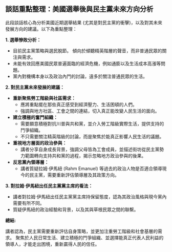 ## 談話重點整理：美國選舉後與民主黨未來方向分析

此段談話核心為分析美國近期選舉結果 (尤其是對民主黨的衝擊)，以及對其未來發展方向的建議。以下為重點整理：

**1. 選舉慘敗分析：**

*  目前民主黨策略與選民脫節。 傾向於傾聽精英階層的聲音，而非普通民眾的關注與需求。
*  未能有效回應美國民眾普遍面臨的經濟危機，例如通膨以及生活成本高漲等問題。
*   黨內對機構本身以及政治內鬥的討論，遠多於關注普通民眾的生活。

**2. 對民主黨未來發展的建議：**

*  **重新聚焦勞工階級與社區需求：** 
    *  應將重點擺在那些真正感受到經濟壓力、生活困頓的人們。 
    *  強調與地方社區、工會之間的連結，切入真正能改變人民生活的面向。
*  **建立積極的奮鬥組織：**
    *  需要願意積極對抗川普與共和黨，並介入勞工階級實際生活，提供支持的鬥爭組織。
    *  不只需要關注精英階級的討論，而是聚焦於能真正影響人民生活的議題。
*  **重視地方層面的政治參與：**
    *  講者分享自身成長背景，強調父母皆為工會成員，並描述街坊從民主黨勢力範圍轉向支持共和黨的過程，揭示忽略地方政治參與的後果。
* **反思黨內領導層：**
     * 講者質疑拉姆·伊馬紐 (Rahm Emanuel) 等過去的政治人物是否適合領導現今的民主黨，需要重新評估領導層及其政策方向。

**3. 對拉姆·伊馬紐出任民主黨黨主席的看法：**

*  講者對拉姆·伊馬紐出任民主黨黨主席持保留態度，認為其政治風格與現今黨內需要有所不同。
*  質疑伊馬紐的政治經驗和背景，以及其與草根民眾之間的聯繫。

**總結:**

講者認為，民主黨需要重新評估自身策略，並更加注重勞工階級和社會基層的需求。 聚焦於人民日常生活、建立積極的鬥爭組織、並選擇能真正代表人民利益的領導人，才能走出困境，重新贏得人民的信任。